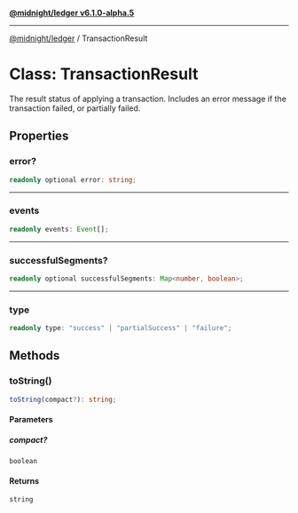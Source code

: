 [**@midnight/ledger v6.1.0-alpha.5**](../README.md)

***

[@midnight/ledger](../globals.md) / TransactionResult

# Class: TransactionResult

The result status of applying a transaction.
Includes an error message if the transaction failed, or partially failed.

## Properties

### error?

```ts
readonly optional error: string;
```

***

### events

```ts
readonly events: Event[];
```

***

### successfulSegments?

```ts
readonly optional successfulSegments: Map<number, boolean>;
```

***

### type

```ts
readonly type: "success" | "partialSuccess" | "failure";
```

## Methods

### toString()

```ts
toString(compact?): string;
```

#### Parameters

##### compact?

`boolean`

#### Returns

`string`
